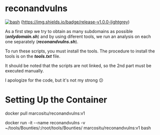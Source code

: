 # reconandvulns
[![bash](https://img.shields.io/badge/-bash-bash)](https://github.com/marcositu/reconandvulns/tree/master/)
(https://img.shields.io/badge/release-v1.0.0-lightgrey)

As a first step we try to obtain as many subdomains as possible (***onlydomain.sh***) and by using diferent tools, we run an analysis on each one separately (***reconandvulns.sh***).

To run these scripts, you must install the tools. The procedure to install the tools is on the ***tools.txt*** file.

It should be noted that the scripts are not linked, so the 2nd part must be executed manually.

I apologize for the code, but it's not my strong 😕

#  Setting Up the Container
docker pull marcositu/reconandvulns:v1

docker run -it --name reconandvulns -v ~/tools/Bounties/:/root/tools/Bounties/ marcositu/reconandvulns:v1 bash
